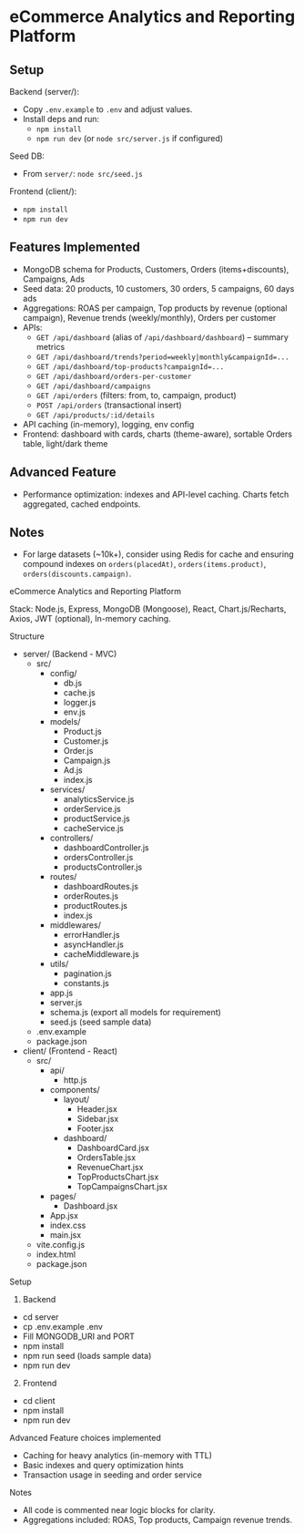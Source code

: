 # eCommerce Analytics and Reporting Platform

## Setup

Backend (server/):

- Copy `.env.example` to `.env` and adjust values.
- Install deps and run:
  - `npm install`
  - `npm run dev` (or `node src/server.js` if configured)

Seed DB:

- From `server/`: `node src/seed.js`

Frontend (client/):

- `npm install`
- `npm run dev`

## Features Implemented

- MongoDB schema for Products, Customers, Orders (items+discounts), Campaigns, Ads
- Seed data: 20 products, 10 customers, 30 orders, 5 campaigns, 60 days ads
- Aggregations: ROAS per campaign, Top products by revenue (optional campaign), Revenue trends (weekly/monthly), Orders per customer
- APIs:
  - `GET /api/dashboard` (alias of `/api/dashboard/dashboard`) – summary metrics
  - `GET /api/dashboard/trends?period=weekly|monthly&campaignId=...`
  - `GET /api/dashboard/top-products?campaignId=...`
  - `GET /api/dashboard/orders-per-customer`
  - `GET /api/dashboard/campaigns`
  - `GET /api/orders` (filters: from, to, campaign, product)
  - `POST /api/orders` (transactional insert)
  - `GET /api/products/:id/details`
- API caching (in-memory), logging, env config
- Frontend: dashboard with cards, charts (theme-aware), sortable Orders table, light/dark theme

## Advanced Feature

- Performance optimization: indexes and API-level caching. Charts fetch aggregated, cached endpoints.

## Notes

- For large datasets (~10k+), consider using Redis for cache and ensuring compound indexes on `orders(placedAt)`, `orders(items.product)`, `orders(discounts.campaign)`.

eCommerce Analytics and Reporting Platform

Stack: Node.js, Express, MongoDB (Mongoose), React, Chart.js/Recharts, Axios, JWT (optional), In-memory caching.

Structure

- server/ (Backend - MVC)
  - src/
    - config/
      - db.js
      - cache.js
      - logger.js
      - env.js
    - models/
      - Product.js
      - Customer.js
      - Order.js
      - Campaign.js
      - Ad.js
      - index.js
    - services/
      - analyticsService.js
      - orderService.js
      - productService.js
      - cacheService.js
    - controllers/
      - dashboardController.js
      - ordersController.js
      - productsController.js
    - routes/
      - dashboardRoutes.js
      - orderRoutes.js
      - productRoutes.js
      - index.js
    - middlewares/
      - errorHandler.js
      - asyncHandler.js
      - cacheMiddleware.js
    - utils/
      - pagination.js
      - constants.js
    - app.js
    - server.js
    - schema.js (export all models for requirement)
    - seed.js (seed sample data)
  - .env.example
  - package.json
- client/ (Frontend - React)
  - src/
    - api/
      - http.js
    - components/
      - layout/
        - Header.jsx
        - Sidebar.jsx
        - Footer.jsx
      - dashboard/
        - DashboardCard.jsx
        - OrdersTable.jsx
        - RevenueChart.jsx
        - TopProductsChart.jsx
        - TopCampaignsChart.jsx
    - pages/
      - Dashboard.jsx
    - App.jsx
    - index.css
    - main.jsx
  - vite.config.js
  - index.html
  - package.json

Setup

1. Backend

- cd server
- cp .env.example .env
- Fill MONGODB_URI and PORT
- npm install
- npm run seed (loads sample data)
- npm run dev

2. Frontend

- cd client
- npm install
- npm run dev

Advanced Feature choices implemented

- Caching for heavy analytics (in-memory with TTL)
- Basic indexes and query optimization hints
- Transaction usage in seeding and order service

Notes

- All code is commented near logic blocks for clarity.
- Aggregations included: ROAS, Top products, Campaign revenue trends.
